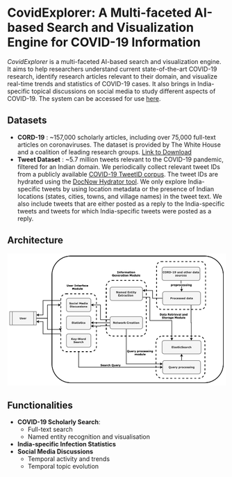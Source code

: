 # CovidExplorer: A Multi-faceted AI-based Search and Visualization Engine for COVID-19 Information
*CovidExplorer* is a multi-faceted AI-based search and visualization engine. It aims to help researchers understand current state-of-the-art COVID-19 research, identify research articles relevant to their domain, and visualize real-time trends and statistics of COVID-19 cases. It also brings in India-specific topical discussions on social media to study different aspects of COVID-19. The system can be accessed for use [here](http://covidexplorer.in).

## Datasets
- **CORD-19** : ~157,000 scholarly articles, including over 75,000 full-text articles on coronaviruses. The dataset is provided by The White House and a coalition of leading research groups. [Link to Download](https://www.kaggle.com/allen-institute-for-ai/CORD-19-research-challenge)
- **Tweet Dataset** : ~5.7 million tweets relevant to the COVID-19 pandemic, filtered for an Indian domain. We periodically collect relevant tweet IDs from a publicly available [COVID-19 TweetID corpus](https://github.com/echen102/COVID-19-TweetIDs). The tweet IDs are hydrated using the [DocNow Hydrator tool](https://github.com/docnow/hydrator). We only explore India-specific tweets by using location metadata or the presence of Indian locations (states, cities, towns, and village names) in the tweet text. We also include tweets that are either posted as a reply to the India-specific tweets and tweets for which India-specific tweets were posted as a reply.

## Architecture
<img src="/fig/architecture.png" width="800">

## Functionalities
- **COVID-19 Scholarly Search**:
  - Full-text search
  - Named entity recognition and visualisation
- **India-specific Infection Statistics**
- **Social Media Discussions**
  - Temporal activity and trends
  - Temporal topic evolution
